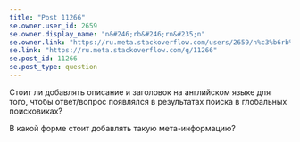 ```yaml
---
title: "Post 11266"
se.owner.user_id: 2659
se.owner.display_name: "n&#246;rb&#246;rn&#235;n"
se.owner.link: "https://ru.meta.stackoverflow.com/users/2659/n%c3%b6rb%c3%b6rn%c3%abn"
se.link: "https://ru.meta.stackoverflow.com/q/11266"
se.post_id: 11266
se.post_type: question
---
```

<p>Стоит ли добавлять описание и заголовок на английском языке для того, чтобы ответ/вопрос появлялся в результатах поиска в глобальных поисковиках?</p>
<p>В какой форме стоит добавлять такую мета-информацию?</p>
